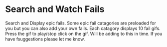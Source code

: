 # Search and Watch Fails
Search and Display epic fails.  Some epic fail catagories are preloaded for you but you can also add your own fails.  Each catagory displays 10 fail gifs.  Press the gif to play/stop click on the gif.  Will be adding to this in time.  If you have fsuggestions please let me know.
